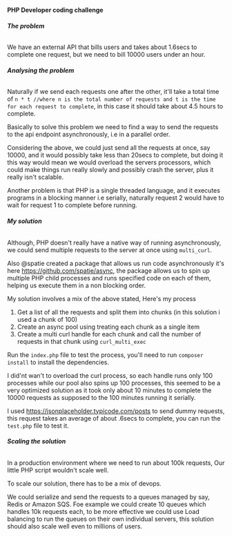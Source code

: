 **PHP Developer coding challenge**

###### **The problem**
We have an external API that bills users and takes about 1.6secs to complete one request, but we need to bill 10000 users under an hour.

###### **Analysing the problem**
Naturally if we send each requests one after the other, it'll take a total time of `n * t //where n is the total number of requests and t is the time for each request to complete`, in this case it should take about 4.5 hours to complete.

Basically to solve this problem we need to find a way to send the requests to the api endpoint asynchronously, i.e in a parallel order. 

Considering the above, we could just send all the requests at once, say 10000, and it would possibly take less than 20secs to complete, but doing it this way would mean we would overload the servers processors, which could make things run really slowly and possibly crash the server, plus it really isn't scalable.

Another problem is that PHP is a single threaded language, and it executes programs in a blocking manner i.e serially, naturally request 2 would have to wait for request 1 to complete before running.

###### **My solution**
Although, PHP doesn't really have a native way of running asynchronously, we could send multiple requests to the server at once using `multi_curl`.

Also @spatie created a package that allows us run code asynchronously it's here https://github.com/spatie/async, the package allows us to spin up multiple PHP child processes and runs specified code on each of them, helping us execute them in a non blocking order.

My solution involves a mix of the above stated, Here's my process

1. Get a list of all the requests and split them into chunks (in this solution i used a chunk of 100)
2. Create an async pool using treating each chunk as a single item
3. Create a multi curl handle for each chunk and call the number of requests in that chunk using `curl_multi_exec`

Run the `index.php` file to test the process, you'll need to run `composer install` to install the dependencies.

I did'nt wan't to overload the curl process, so each handle runs only 100 processes while our pool also spins up 100 processes, this seemed to be a very optimized solution as it took only about 10 minutes to complete the 10000 requests as supposed to the 100 minutes running it serially.

I used https://jsonplaceholder.typicode.com/posts to send dummy requests, this request takes an average of about .6secs to complete, you can run the `test.php` file to test it.

###### **Scaling the solution**
In a production environment where we need to run about 100k requests, Our little PHP script wouldn't scale well.

To scale our solution, there has to be a mix of devops.

We could serialize and send the requests to a queues managed by say, Redis or Amazon SQS.
Foe example we could create 10 queues which handles 10k requests each, to be more effective we could use Load balancing to run the queues on their own individual servers, this solution should also scale well even to millions of users. 



